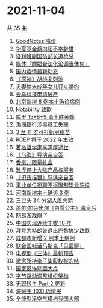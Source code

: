 # 2021-11-04

共 35 条

<!-- BEGIN ZHIHUSEARCH -->
<!-- 最后更新时间 Thu Nov 04 2021 15:08:59 GMT+0800 (China Standard Time) -->
1. [GoodNotes 降价](https://www.zhihu.com/search?q=goodnotes)
1. [华夏基金蔡向阳不幸辞世](https://www.zhihu.com/search?q=蔡向阳)
1. [塔利班副国防部长遭枪杀](https://www.zhihu.com/search?q=塔利班)
1. [媒体「嫖娼合法化论调当休矣」](https://www.zhihu.com/search?q=嫖娼合法化)
1. [国内疫情最新动态](https://www.zhihu.com/search?q=国内疫情)
1. [《原神》胡桃复刻池](https://www.zhihu.com/search?q=原神)
1. [夫妻给未成年女儿订立婚约](https://www.zhihu.com/search?q=未成年婚约)
1. [云鸟科技申请破产](https://www.zhihu.com/search?q=云鸟科技)
1. [北京新增 8 例本土确诊病例](https://www.zhihu.com/search?q=北京疫情)
1. [Notability 致歉](https://www.zhihu.com/search?q=Notability)
1. [库里 15+8+9 勇士胜黄蜂](https://www.zhihu.com/search?q=勇士)
1. [渤海银行涉事员工失联](https://www.zhihu.com/search?q=渤海银行)
1. [3 至 11 岁可打新冠疫苗](https://www.zhihu.com/search?q=新冠疫苗)
1. [RCEP 将于 2022 年生效](https://www.zhihu.com/search?q=rcep)
1. [著名哲学家李泽厚逝世](https://www.zhihu.com/search?q=李泽厚)
1. [《乌海》导演亲自答](https://www.zhihu.com/search?q=乌海)
1. [香奈儿限量礼盒](https://www.zhihu.com/search?q=香奈儿礼盒)
1. [雅虎停止大陆产品与服务](https://www.zhihu.com/search?q=雅虎)
1. [《识夜描银》导演亲自答](https://www.zhihu.com/search?q=识夜描银)
1. [事业单位招聘不得限制毕业院校](https://www.zhihu.com/search?q=事业单位招聘)
1. [ 河南新增本土确诊 3 例](https://www.zhihu.com/search?q=河南疫情)
1. [三巨头 84 分湖人胜火箭](https://www.zhihu.com/search?q=湖人)
1. [盖尔·加朵出演《白雪公主》毒皇后](https://www.zhihu.com/search?q=白雪公主)
1. [网易游戏崩了](https://www.zhihu.com/search?q=网易游戏)
1. [中国实现连续丰收 18 年 ](https://www.zhihu.com/search?q=丰收)
1. [拜登为特朗普退出巴黎协定致歉](https://www.zhihu.com/search?q=巴黎协定)
1. [成都市新增 2 例本土病例](https://www.zhihu.com/search?q=成都疫情)
1. [联合国喊话马斯克「见面聊」](https://www.zhihu.com/search?q=马斯克)
1. [电视剧《三体》最新预告](https://www.zhihu.com/search?q=三体电视剧)
1. [微念所持李子柒股权被冻结](https://www.zhihu.com/search?q=李子柒)
1. [国家反诈动画大片](https://www.zhihu.com/search?q=反诈动画)
1. [字节跳动调整组织架构](https://www.zhihu.com/search?q=字节跳动)
1. [无职转生 Part.2 更新 ](https://www.zhihu.com/search?q=无职转生)
1. [海贼王 1031 话情报](https://www.zhihu.com/search?q=海贼王)
1. [全能型冷空气横扫我国大部](https://www.zhihu.com/search?q=冷空气)
<!-- END ZHIHUSEARCH -->
